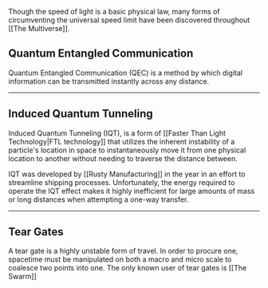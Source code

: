 Though the speed of light is a basic physical law, many forms of circumventing the universal speed limit have been discovered throughout [[The Multiverse]].

## Quantum Entangled Communication
Quantum Entangled Communication (QEC) is a method by which digital information can be transmitted instantly across any distance. 

---
## Induced Quantum Tunneling

Induced Quantum Tunneling (IQT), is a form of [[Faster Than Light Technology|FTL technology]] that utilizes the inherent instability of a particle's location in space to instantaneously move it from one physical location to another without needing to traverse the distance between.

IQT was developed by [[Rusty Manufacturing]] in the year in an effort to streamline shipping processes. Unfortunately, the energy required to operate the IQT effect makes it highly inefficient for large amounts of mass or long distances when attempting a one-way transfer.

---
## Tear Gates

A tear gate is a highly unstable form of travel. In order to procure one, spacetime must be manipulated on both a macro and micro scale to coalesce two points into one. The only known user of tear gates is [[The Swarm]]